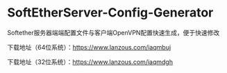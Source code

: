 # SoftEtherServer-Config-Generator
Softether服务器端端配置文件与客户端OpenVPN配置快速生成，便于快速修改

下载地址（64位系统）：https://www.lanzous.com/iaqmbuj

下载地址（32位系统）：https://www.lanzous.com/iaqmdgh


